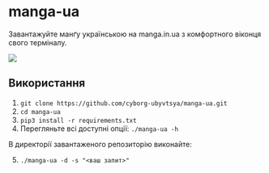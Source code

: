 # manga-ua

Завантажуйте манґу українською на manga.in.ua з комфортного віконця свого терміналу.

![](https://raw.githubusercontent.com/cyborg-ubyvtsya/manga-ua/main/img/demo.png)


## Використання

1. `git clone https://github.com/cyborg-ubyvtsya/manga-ua.git`
2. `cd manga-ua`
3. `pip3 install -r requirements.txt`
4. Перегляньте всі доступні опції: `./manga-ua -h`

В директорії завантаженого репозиторію виконайте:

5. `./manga-ua -d -s "<ваш запит>"`
